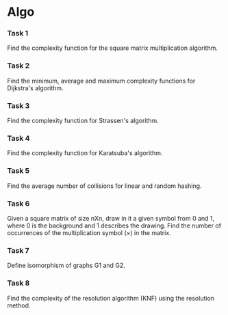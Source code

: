# Algo

### Task 1

Find the complexity function for the square matrix multiplication algorithm.

### Task 2

Find the minimum, average and maximum complexity functions for Dijkstra's algorithm.

### Task 3

Find the complexity function for Strassen's algorithm.

### Task 4

Find the complexity function for Karatsuba's algorithm.

### Task 5

Find the average number of collisions for linear and random hashing.

### Task 6

Given a square matrix of size nXn, draw in it a given symbol from 0 and 1, where 0 is the background and 1 describes the drawing. Find the number of occurrences of the multiplication symbol (×) in the matrix.

### Task 7

Define isomorphism of graphs G1 and G2.

### Task 8

Find the complexity of the resolution algorithm (KNF) using the resolution method.